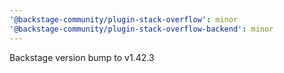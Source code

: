 ```yaml
---
'@backstage-community/plugin-stack-overflow': minor
'@backstage-community/plugin-stack-overflow-backend': minor
---
```


Backstage version bump to v1.42.3
